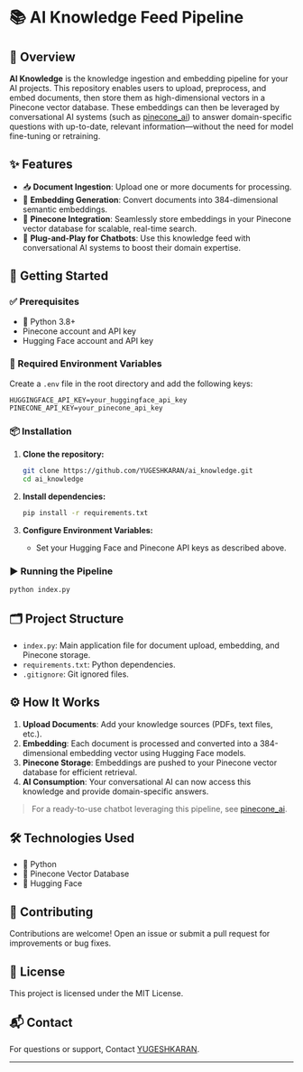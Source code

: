 # 📚 AI Knowledge Feed Pipeline


## 📝 Overview

**AI Knowledge** is the knowledge ingestion and embedding pipeline for your AI projects. This repository enables users to upload, preprocess, and embed documents, then store them as high-dimensional vectors in a Pinecone vector database. These embeddings can then be leveraged by conversational AI systems (such as [pinecone_ai](https://github.com/YUGESHKARAN/pinecone_ai)) to answer domain-specific questions with up-to-date, relevant information—without the need for model fine-tuning or retraining.

## ✨ Features

- 📥 **Document Ingestion**: Upload one or more documents for processing.
- 🧬 **Embedding Generation**: Convert documents into 384-dimensional semantic embeddings.
- 🌲 **Pinecone Integration**: Seamlessly store embeddings in your Pinecone vector database for scalable, real-time search.
- 🔗 **Plug-and-Play for Chatbots**: Use this knowledge feed with conversational AI systems to boost their domain expertise.

## 🚀 Getting Started

### ✅ Prerequisites

- 🐍 Python 3.8+
- Pinecone account and API key
- Hugging Face account and API key

### 🔐 Required Environment Variables

Create a `.env` file in the root directory and add the following keys:
```env
HUGGINGFACE_API_KEY=your_huggingface_api_key
PINECONE_API_KEY=your_pinecone_api_key
```

### 📦 Installation

1. **Clone the repository:**
   ```bash
   git clone https://github.com/YUGESHKARAN/ai_knowledge.git
   cd ai_knowledge
   ```

2. **Install dependencies:**
   ```bash
   pip install -r requirements.txt
   ```

3. **Configure Environment Variables:**
   - Set your Hugging Face and Pinecone API keys as described above.

### ▶️ Running the Pipeline

```bash
python index.py
```

## 🗂️ Project Structure

- `index.py`: Main application file for document upload, embedding, and Pinecone storage.
- `requirements.txt`: Python dependencies.
- `.gitignore`: Git ignored files.

## ⚙️ How It Works

1. **Upload Documents**: Add your knowledge sources (PDFs, text files, etc.).
2. **Embedding**: Each document is processed and converted into a 384-dimensional embedding vector using Hugging Face models.
3. **Pinecone Storage**: Embeddings are pushed to your Pinecone vector database for efficient retrieval.
4. **AI Consumption**: Your conversational AI can now access this knowledge and provide domain-specific answers.

> For a ready-to-use chatbot leveraging this pipeline, see [pinecone_ai](https://github.com/YUGESHKARAN/pinecone_ai).

## 🛠️ Technologies Used

- 🐍 Python
- 🌲 Pinecone Vector Database
- 🤗 Hugging Face

## 🤝 Contributing

Contributions are welcome! Open an issue or submit a pull request for improvements or bug fixes.

## 📄 License

This project is licensed under the MIT License.

## 📬 Contact

For questions or support, Contact [YUGESHKARAN](https://github.com/YUGESHKARAN).

---
